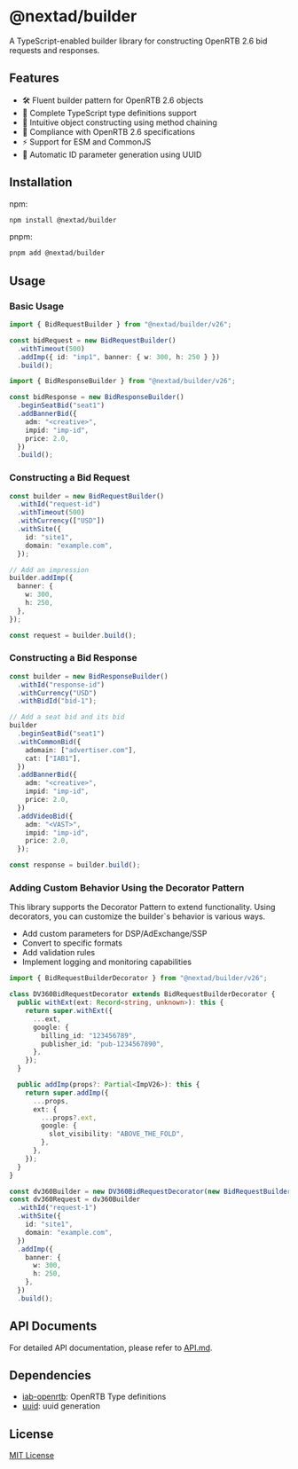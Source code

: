 # @nextad/builder

A TypeScript-enabled builder library for constructing OpenRTB 2.6 bid requests and responses.

## Features

- 🛠️ Fluent builder pattern for OpenRTB 2.6 objects
- 🎯 Complete TypeScript type definitions support
- 🔄 Intuitive object constructing using method chaining
- 📝 Compliance with OpenRTB 2.6 specifications
- ⚡ Support for ESM and CommonJS
- 🔑 Automatic ID parameter generation using UUID

## Installation

npm:

```bash
npm install @nextad/builder
```

pnpm:

```bash
pnpm add @nextad/builder
```

## Usage

### Basic Usage

```typescript
import { BidRequestBuilder } from "@nextad/builder/v26";

const bidRequest = new BidRequestBuilder()
  .withTimeout(500)
  .addImp({ id: "imp1", banner: { w: 300, h: 250 } })
  .build();
```

```typescript
import { BidResponseBuilder } from "@nextad/builder/v26";

const bidResponse = new BidResponseBuilder()
  .beginSeatBid("seat1")
  .addBannerBid({
    adm: "<creative>",
    impid: "imp-id",
    price: 2.0,
  })
  .build();
```

### Constructing a Bid Request

```typescript
const builder = new BidRequestBuilder()
  .withId("request-id")
  .withTimeout(500)
  .withCurrency(["USD"])
  .withSite({
    id: "site1",
    domain: "example.com",
  });

// Add an impression
builder.addImp({
  banner: {
    w: 300,
    h: 250,
  },
});

const request = builder.build();
```

### Constructing a Bid Response

```typescript
const builder = new BidResponseBuilder()
  .withId("response-id")
  .withCurrency("USD")
  .withBidId("bid-1");

// Add a seat bid and its bid
builder
  .beginSeatBid("seat1")
  .withCommonBid({
    adomain: ["advertiser.com"],
    cat: ["IAB1"],
  })
  .addBannerBid({
    adm: "<creative>",
    impid: "imp-id",
    price: 2.0,
  })
  .addVideoBid({
    adm: "<VAST>",
    impid: "imp-id",
    price: 2.0,
  });

const response = builder.build();
```

### Adding Custom Behavior Using the Decorator Pattern

This library supports the Decorator Pattern to extend functionality. Using decorators, you can customize the builder`s behavior is various ways.

- Add custom parameters for DSP/AdExchange/SSP
- Convert to specific formats
- Add validation rules
- Implement logging and monitoring capabilities

```typescript
import { BidRequestBuilderDecorator } from "@nextad/builder/v26";

class DV360BidRequestDecorator extends BidRequestBuilderDecorator {
  public withExt(ext: Record<string, unknown>): this {
    return super.withExt({
      ...ext,
      google: {
        billing_id: "123456789",
        publisher_id: "pub-1234567890",
      },
    });
  }

  public addImp(props?: Partial<ImpV26>): this {
    return super.addImp({
      ...props,
      ext: {
        ...props?.ext,
        google: {
          slot_visibility: "ABOVE_THE_FOLD",
        },
      },
    });
  }
}

const dv360Builder = new DV360BidRequestDecorator(new BidRequestBuilder());
const dv360Request = dv360Builder
  .withId("request-1")
  .withSite({
    id: "site1",
    domain: "example.com",
  })
  .addImp({
    banner: {
      w: 300,
      h: 250,
    },
  })
  .build();
```

## API Documents

For detailed API documentation, please refer to [API.md](./API.md).

## Dependencies

- [iab-openrtb](https://github.com/hogekai/types-iab-openrtb): OpenRTB Type definitions
- [uuid](https://www.npmjs.com/package/uuid): uuid generation

## License

[MIT License](LICENCE)
